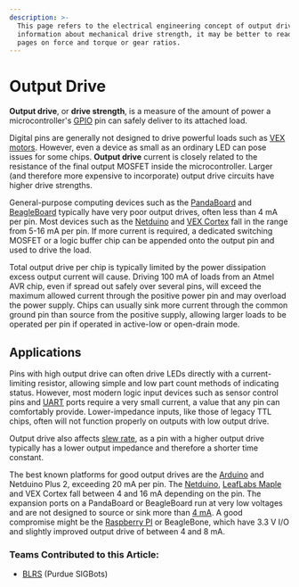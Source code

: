 ```yaml
---
description: >-
  This page refers to the electrical engineering concept of output drive. For
  information about mechanical drive strength, it may be better to read the
  pages on force and torque or gear ratios.
---
```


# Output Drive

**Output drive**, or **drive strength**, is a measure of the amount of power a microcontroller's [GPIO](gpio.md) pin can safely deliver to its attached load.

Digital pins are generally not designed to drive powerful loads such as [VEX motors](../../vex-electronics/vex-electronics/motors.md). However, even a device as small as an ordinary LED can pose issues for some chips. **Output drive** current is closely related to the resistance of the final output MOSFET inside the microcontroller. Larger (and therefore more expensive to incorporate) output drive circuits have higher drive strengths.

General-purpose computing devices such as the [PandaBoard](external-boards/pandaboard.md) and [BeagleBoard](external-boards/beagleboard.md) typically have very poor output drives, often less than 4 mA per pin. Most devices such as the [Netduino](external-boards/netduino.md) and [VEX Cortex](../../vex-electronics/legacy/vex-cortex.md) fall in the range from 5-16 mA per pin. If more current is required, a dedicated switching MOSFET or a logic buffer chip can be appended onto the output pin and used to drive the load.

Total output drive per chip is typically limited by the power dissipation excess output current will cause. Driving 100 mA of loads from an Atmel AVR chip, even if spread out safely over several pins, will exceed the maximum allowed current through the positive power pin and may overload the power supply. Chips can usually sink more current through the common ground pin than source from the positive supply, allowing larger loads to be operated per pin if operated in active-low or open-drain mode.

## Applications

Pins with high output drive can often drive LEDs directly with a current-limiting resistor, allowing simple and low part count methods of indicating status. However, most modern logic input devices such as sensor control pins and [UART](uart.md) ports require a very small current, a value that any pin can comfortably provide. Lower-impedance inputs, like those of legacy TTL chips, often will not function properly on outputs with low output drive.

Output drive also affects [slew rate](slew-rate.md), as a pin with a higher output drive typically has a lower output impedance and therefore a shorter time constant.

The best known platforms for good output drives are the [Arduino](external-boards/arduino.md) and Netduino Plus 2, exceeding 20 mA per pin. The [Netduino](external-boards/netduino.md), [LeafLabs Maple](external-boards/leaflabs-maple.md) and VEX Cortex fall between 4 and 16 mA depending on the pin. The expansion ports on a PandaBoard or BeagleBoard run at very low voltages and are not designed to source or sink more than [4 mA](https://groups.google.com/forum/#!topic/pandaboard/LTyPKrzQM2I). A good compromise might be the [Raspberry PI](external-boards/raspberry-pi.md) or BeagleBone, which have 3.3 V I/O and slightly improved output drive of between 4 and 8 mA.

### Teams Contributed to this Article:

* [BLRS](https://purduesigbots.com) (Purdue SIGBots)
